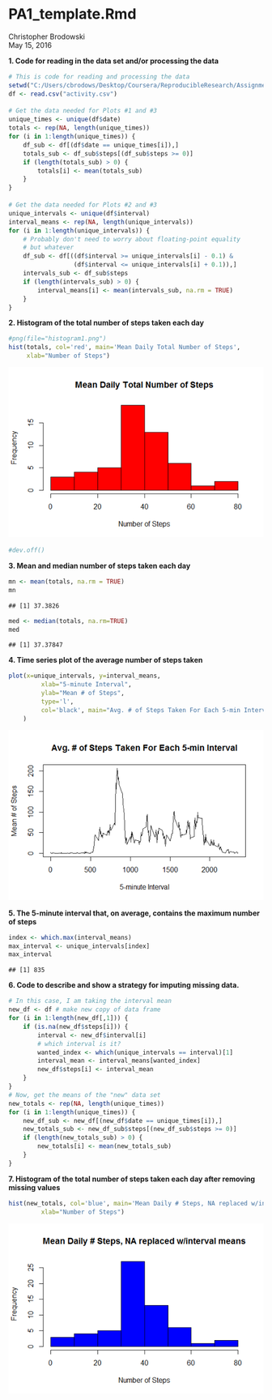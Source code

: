 # PA1_template.Rmd
Christopher Brodowski  
May 15, 2016  

**1. Code for reading in the data set and/or processing the data**


```r
# This is code for reading and processing the data
setwd("C:/Users/cbrodows/Desktop/Coursera/ReproducibleResearch/Assignments/Assignment1/RepData_PeerAssessment1")
df <- read.csv("activity.csv")

# Get the data needed for Plots #1 and #3
unique_times <- unique(df$date)
totals <- rep(NA, length(unique_times))
for (i in 1:length(unique_times)) {
    df_sub <- df[(df$date == unique_times[i]),]
    totals_sub <- df_sub$steps[(df_sub$steps >= 0)]
    if (length(totals_sub) > 0) {
        totals[i] <- mean(totals_sub)
    }
}

# Get the data needed for Plots #2 and #3
unique_intervals <- unique(df$interval)
interval_means <- rep(NA, length(unique_intervals))
for (i in 1:length(unique_intervals)) {
    # Probably don't need to worry about floating-point equality
    # but whatever
    df_sub <- df[((df$interval >= unique_intervals[i] - 0.1) &
                  (df$interval <= unique_intervals[i] + 0.1)),]
    intervals_sub <- df_sub$steps
    if (length(intervals_sub) > 0) {
        interval_means[i] <- mean(intervals_sub, na.rm = TRUE) 
    }
}
```

**2. Histogram of the total number of steps taken each day**


```r
#png(file="histogram1.png")
hist(totals, col='red', main='Mean Daily Total Number of Steps',
     xlab="Number of Steps")
```

![](PA1_template_files/figure-html/unnamed-chunk-2-1.png)<!-- -->

```r
#dev.off()
```

**3. Mean and median number of steps taken each day**


```r
mn <- mean(totals, na.rm = TRUE)
mn
```

```
## [1] 37.3826
```

```r
med <- median(totals, na.rm=TRUE)
med
```

```
## [1] 37.37847
```

**4. Time series plot of the average number of steps taken**


```r
plot(x=unique_intervals, y=interval_means,
         xlab="5-minute Interval",
         ylab="Mean # of Steps",
         type='l',
         col='black', main="Avg. # of Steps Taken For Each 5-min Interval"
    )
```

![](PA1_template_files/figure-html/unnamed-chunk-4-1.png)<!-- -->

**5. The 5-minute interval that, on average, contains the maximum number of steps**


```r
index <- which.max(interval_means)
max_interval <- unique_intervals[index]
max_interval
```

```
## [1] 835
```

**6. Code to describe and show a strategy for imputing missing data.**


```r
# In this case, I am taking the interval mean
new_df <- df # make new copy of data frame
for (i in 1:length(new_df[,1])) {
    if (is.na(new_df$steps[i])) {
        interval <- new_df$interval[i]
        # which interval is it?
        wanted_index <- which(unique_intervals == interval)[1]
        interval_mean <- interval_means[wanted_index]
        new_df$steps[i] <- interval_mean
    }
}
# Now, get the means of the "new" data set 
new_totals <- rep(NA, length(unique_times))
for (i in 1:length(unique_times)) {
    new_df_sub <- new_df[(new_df$date == unique_times[i]),]
    new_totals_sub <- new_df_sub$steps[(new_df_sub$steps >= 0)]
    if (length(new_totals_sub) > 0) {
        new_totals[i] <- mean(new_totals_sub)
    }
}
```

**7. Histogram of the total number of steps taken each day after removing missing values**


```r
hist(new_totals, col='blue', main='Mean Daily # Steps, NA replaced w/interval means',
         xlab="Number of Steps")
```

![](PA1_template_files/figure-html/unnamed-chunk-7-1.png)<!-- -->
